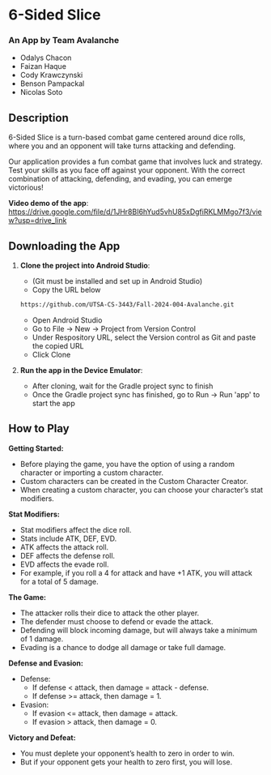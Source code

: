 # 6-Sided Slice
### An App by Team Avalanche
* Odalys Chacon
* Faizan Haque
* Cody Krawczynski
* Benson Pampackal
* Nicolas Soto

## Description
6-Sided Slice is a turn-based combat game centered around dice rolls, where you and an opponent will take turns attacking and defending.

Our application provides a fun combat game that involves luck and strategy. Test your skills as you face off against your opponent. With the correct combination of attacking, defending, and evading, you can emerge victorious!

**Video demo of the app**: https://drive.google.com/file/d/1JHr8BI6hYud5vhU85xDgfiRKLMMgo7f3/view?usp=drive_link

## Downloading the App
1. **Clone the project into Android Studio**:
   
   - (Git must be installed and set up in Android Studio)
   - Copy the URL below
   ```sh
   https://github.com/UTSA-CS-3443/Fall-2024-004-Avalanche.git
   ```   
   - Open Android Studio
   - Go to File -> New -> Project from Version Control
   - Under Respository URL, select the Version control as Git and paste the copied URL
   - Click Clone
  
1. **Run the app in the Device Emulator**:
   
   - After cloning, wait for the Gradle project sync to finish
   - Once the Gradle project sync has finished, go to Run -> Run 'app' to start the app

## How to Play

**Getting Started:**

* Before playing the game, you have the option of using a random character or importing a custom character.
* Custom characters can be created in the Custom Character Creator.
* When creating a custom character, you can choose your character’s stat modifiers.

**Stat Modifiers:**

* Stat modifiers affect the dice roll.
* Stats include ATK, DEF, EVD.
* ATK affects the attack roll.
* DEF affects the defense roll.
* EVD affects the evade roll.
* For example, if you roll a 4 for attack and have +1 ATK, you will attack for a total of 5 damage.

**The Game:**

* The attacker rolls their dice to attack the other player.
* The defender must choose to defend or evade the attack.
* Defending will block incoming damage, but will always take a minimum of 1 damage. 
* Evading is a chance to dodge all damage or take full damage.

**Defense and Evasion:**

* Defense:
  * If defense < attack, then damage = attack - defense. 
  * If defense >= attack, then damage = 1.
* Evasion:
  * If evasion <= attack, then damage = attack. 
  * If evasion > attack, then damage = 0.

**Victory and Defeat:**

* You must deplete your opponent’s health to zero in order to win.
* But if your opponent gets your health to zero first, you will lose.
